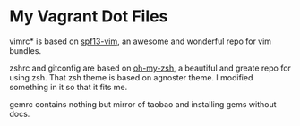 My Vagrant Dot Files
============

vimrc* is based on [spf13-vim][1], an awesome and wonderful repo for vim bundles.

zshrc and gitconfig are based on [oh-my-zsh][2], a beautiful and greate repo for
using zsh.
That zsh theme is based on agnoster theme. I modified something in it so that it
fits me.

gemrc contains nothing but mirror of taobao and installing gems without docs.

[1]: http://vim.spf13.com
[2]: http://ohmyz.sh
